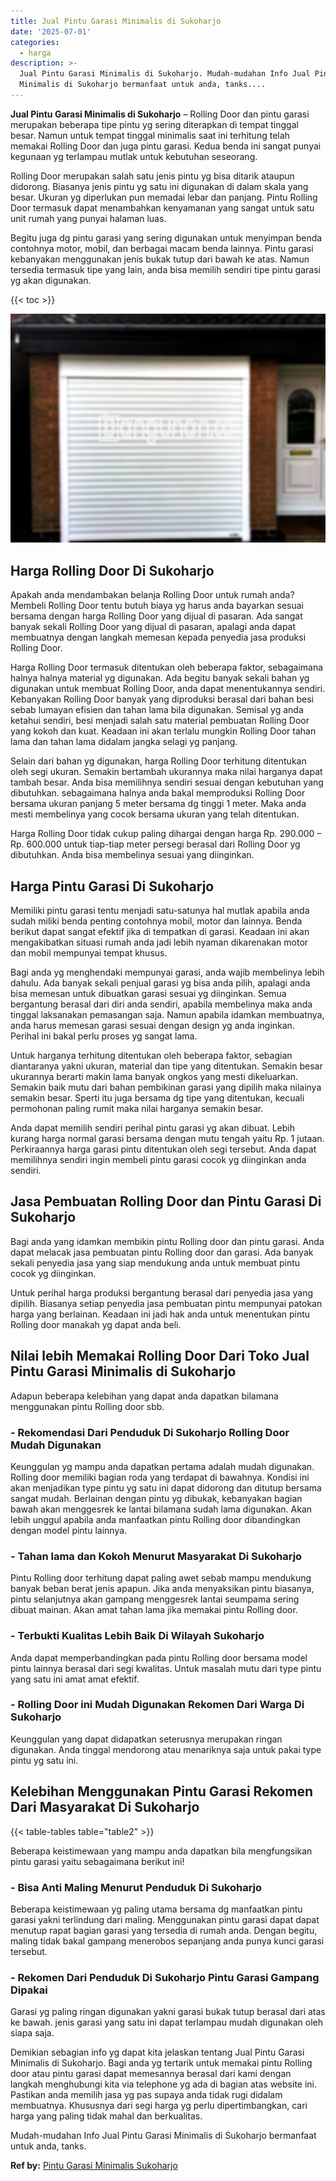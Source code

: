 ```yaml
---
title: Jual Pintu Garasi Minimalis di Sukoharjo
date: '2025-07-01'
categories:
  - harga
description: >-
  Jual Pintu Garasi Minimalis di Sukoharjo. Mudah-mudahan Info Jual Pintu Garasi
  Minimalis di Sukoharjo bermanfaat untuk anda, tanks....
---
```


**Jual Pintu Garasi Minimalis di Sukoharjo** – Rolling Door dan pintu garasi merupakan beberapa tipe pintu yg sering diterapkan di tempat tinggal besar. Namun untuk tempat tinggal minimalis saat ini terhitung telah memakai Rolling Door dan juga pintu garasi. Kedua benda ini sangat punyai kegunaan yg terlampau mutlak untuk kebutuhan seseorang.

Rolling Door merupakan salah satu jenis pintu yg bisa ditarik ataupun didorong. Biasanya jenis pintu yg satu ini digunakan di dalam skala yang besar. Ukuran yg diperlukan pun memadai lebar dan panjang. Pintu Rolling Door termasuk dapat menambahkan kenyamanan yang sangat untuk satu unit rumah yang punyai halaman luas.

Begitu juga dg pintu garasi yang sering digunakan untuk menyimpan benda contohnya motor, mobil, dan berbagai macam benda lainnya. Pintu garasi kebanyakan menggunakan jenis bukak tutup dari bawah ke atas. Namun tersedia termasuk tipe yang lain, anda bisa memilih sendiri tipe pintu garasi yg akan digunakan.

{{< toc >}}

![Jual Pintu Garasi Minimalis di Sukoharjo](/images/pintu-garasi-69.png)

## Harga Rolling Door Di Sukoharjo

Apakah anda mendambakan belanja Rolling Door untuk rumah anda? Membeli Rolling Door tentu butuh biaya yg harus anda bayarkan sesuai bersama dengan harga Rolling Door yang dijual di pasaran. Ada sangat banyak sekali Rolling Door yang dijual di pasaran, apalagi anda dapat membuatnya dengan langkah memesan kepada penyedia jasa produksi Rolling Door.

Harga Rolling Door termasuk ditentukan oleh beberapa faktor, sebagaimana halnya halnya material yg digunakan. Ada begitu banyak sekali bahan yg digunakan untuk membuat Rolling Door, anda dapat menentukannya sendiri. Kebanyakan Rolling Door banyak yang diproduksi berasal dari bahan besi sebab lumayan efisien dan tahan lama bila digunakan. Semisal yg anda ketahui sendiri, besi menjadi salah satu material pembuatan Rolling Door yang kokoh dan kuat. Keadaan ini akan terlalu mungkin Rolling Door tahan lama dan tahan lama didalam jangka selagi yg panjang.

Selain dari bahan yg digunakan, harga Rolling Door terhitung ditentukan oleh segi ukuran. Semakin bertambah ukurannya maka nilai harganya dapat tambah besar. Anda bisa memilihnya sendiri sesuai dengan kebutuhan yang dibutuhkan. sebagaimana halnya anda bakal memproduksi Rolling Door bersama ukuran panjang 5 meter bersama dg tinggi 1 meter. Maka anda mesti membelinya yang cocok bersama ukuran yang telah ditentukan.

Harga Rolling Door tidak cukup paling dihargai dengan harga Rp. 290.000 – Rp. 600.000 untuk tiap-tiap meter persegi berasal dari Rolling Door yg dibutuhkan. Anda bisa membelinya sesuai yang diinginkan.

## Harga Pintu Garasi Di Sukoharjo

Memiliki pintu garasi tentu menjadi satu-satunya hal mutlak apabila anda sudah miliki benda penting contohnya mobil, motor dan lainnya. Benda berikut dapat sangat efektif jika di tempatkan di garasi. Keadaan ini akan mengakibatkan situasi rumah anda jadi lebih nyaman dikarenakan motor dan mobil mempunyai tempat khusus.

Bagi anda yg menghendaki mempunyai garasi, anda wajib membelinya lebih dahulu. Ada banyak sekali penjual garasi yg bisa anda pilih, apalagi anda bisa memesan untuk dibuatkan garasi sesuai yg diinginkan. Semua bergantung berasal dari diri anda sendiri, apabila membelinya maka anda tinggal laksanakan pemasangan saja. Namun apabila idamkan membuatnya, anda harus memesan garasi sesuai dengan design yg anda inginkan. Perihal ini bakal perlu proses yg sangat lama.

Untuk harganya terhitung ditentukan oleh beberapa faktor, sebagian diantaranya yakni ukuran, material dan tipe yang ditentukan. Semakin besar ukurannya berarti makin lama banyak ongkos yang mesti dikeluarkan. Semakin baik mutu dari bahan pembikinan garasi yang dipilih maka nilainya semakin besar. Sperti itu juga bersama dg tipe yang ditentukan, kecuali permohonan paling rumit maka nilai harganya semakin besar.

Anda dapat memilih sendiri perihal pintu garasi yg akan dibuat. Lebih kurang harga normal garasi bersama dengan mutu tengah yaitu Rp. 1 jutaan. Perkiraannya harga garasi pintu ditentukan oleh segi tersebut. Anda dapat memilihnya sendiri ingin membeli pintu garasi cocok yg diinginkan anda sendiri.

## Jasa Pembuatan Rolling Door dan Pintu Garasi Di Sukoharjo

Bagi anda yang idamkan membikin pintu Rolling door dan pintu garasi. Anda dapat melacak jasa pembuatan pintu Rolling door dan garasi. Ada banyak sekali penyedia jasa yang siap mendukung anda untuk membuat pintu cocok yg diinginkan.

Untuk perihal harga produksi bergantung berasal dari penyedia jasa yang dipilih. Biasanya setiap penyedia jasa pembuatan pintu mempunyai patokan harga yang berlainan. Keadaan ini jadi hak anda untuk menentukan pintu Rolling door manakah yg dapat anda beli.

## Nilai lebih Memakai Rolling Door Dari Toko Jual Pintu Garasi Minimalis di Sukoharjo

Adapun beberapa kelebihan yang dapat anda dapatkan bilamana menggunakan pintu Rolling door sbb.

### \- Rekomendasi Dari Penduduk Di Sukoharjo Rolling Door Mudah Digunakan

Keunggulan yg mampu anda dapatkan pertama adalah mudah digunakan. Rolling door memiliki bagian roda yang terdapat di bawahnya. Kondisi ini akan menjadikan type pintu yg satu ini dapat didorong dan ditutup bersama sangat mudah. Berlainan dengan pintu yg dibukak, kebanyakan bagian bawah akan menggesrek ke lantai bilamana sudah lama digunakan. Akan lebih unggul apabila anda manfaatkan pintu Rolling door dibandingkan dengan model pintu lainnya.

### \- Tahan lama dan Kokoh Menurut Masyarakat Di Sukoharjo

Pintu Rolling door terhitung dapat paling awet sebab mampu mendukung banyak beban berat jenis apapun. Jika anda menyaksikan pintu biasanya, pintu selanjutnya akan gampang menggesrek lantai seumpama sering dibuat mainan. Akan amat tahan lama jika memakai pintu Rolling door.

### \- Terbukti Kualitas Lebih Baik Di Wilayah Sukoharjo

Anda dapat memperbandingkan pada pintu Rolling door bersama model pintu lainnya berasal dari segi kwalitas. Untuk masalah mutu dari type pintu yang satu ini amat amat efektif.

### \- Rolling Door ini Mudah Digunakan Rekomen Dari Warga Di Sukoharjo

Keunggulan yang dapat didapatkan seterusnya merupakan ringan digunakan. Anda tinggal mendorong atau menariknya saja untuk pakai type pintu yg satu ini.

## Kelebihan Menggunakan Pintu Garasi Rekomen Dari Masyarakat Di Sukoharjo

{{< table-tables table="table2" >}}

Beberapa keistimewaan yang mampu anda dapatkan bila mengfungsikan pintu garasi yaitu sebagaimana berikut ini!

### \- Bisa Anti Maling Menurut Penduduk Di Sukoharjo

Beberapa keistimewaan yg paling utama bersama dg manfaatkan pintu garasi yakni terlindung dari maling. Menggunakan pintu garasi dapat dapat menutup rapat bagian garasi yang tersedia di rumah anda. Dengan begitu, maling tidak bakal gampang menerobos sepanjang anda punya kunci garasi tersebut.

### \- Rekomen Dari Penduduk Di Sukoharjo Pintu Garasi Gampang Dipakai

Garasi yg paling ringan digunakan yakni garasi bukak tutup berasal dari atas ke bawah. jenis garasi yang satu ini dapat terlampau mudah digunakan oleh siapa saja.

Demikian sebagian info yg dapat kita jelaskan tentang Jual Pintu Garasi Minimalis di Sukoharjo. Bagi anda yg tertarik untuk memakai pintu Rolling door atau pintu garasi dapat memesannya berasal dari kami dengan langkah menghubungi kita via telephone yg ada di bagian atas website ini. Pastikan anda memilih jasa yg pas supaya anda tidak rugi didalam membuatnya. Khususnya dari segi harga yg perlu dipertimbangkan, cari harga yang paling tidak mahal dan berkualitas.

Mudah-mudahan Info Jual Pintu Garasi Minimalis di Sukoharjo bermanfaat untuk anda, tanks.

**Ref by:** [Pintu Garasi Minimalis Sukoharjo](https://id.wikipedia.org/wiki/Pintu)
